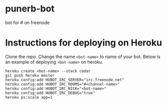 punerb-bot
==========

bot for #<channel-name> on freenode

# Instructions for deploying on Heroku

Clone the repo.
Change the name `<bot-name>` to name of your bot.
Below is an example of deploying `<bot-name>` on heroku.

``` shell
heroku create <bot-name> --stack cedar
git push heroku master
heroku config:add HUBOT_IRC_SERVER="irc.freenode.net"
heroku config:add HUBOT_IRC_ROOMS="#<channel-name>"
heroku config:add HUBOT_IRC_NICK="<bot-name>"
heroku config:add HUBOT_IRC_DEBUG="true"
heroku ps:scale app=1
```
